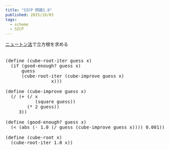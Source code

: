 ```yaml
---
title: "SICP 問題1.8"
published: 2015/10/03
tags:
  - scheme
  - SICP
---
```


<p><a class="keyword" href="http://d.hatena.ne.jp/keyword/%A5%CB%A5%E5%A1%BC%A5%C8%A5%F3%CB%A1">ニュートン法</a>で立方根を求める　<br/>
　</p>

<pre class="code lang-scheme" data-lang="scheme" data-unlink><span class="synSpecial">(</span><span class="synStatement">define</span> <span class="synSpecial">(</span>cube-root-iter guess x<span class="synSpecial">)</span>
  <span class="synSpecial">(</span><span class="synStatement">if</span> <span class="synSpecial">(</span>good-enough? guess x<span class="synSpecial">)</span>
      guess
      <span class="synSpecial">(</span>cube-root-iter <span class="synSpecial">(</span>cube-improve guess x<span class="synSpecial">)</span>
                 x<span class="synSpecial">)))</span>

<span class="synSpecial">(</span><span class="synStatement">define</span> <span class="synSpecial">(</span>cube-improve guess x<span class="synSpecial">)</span>
  <span class="synSpecial">(</span><span class="synIdentifier">/</span> <span class="synSpecial">(</span><span class="synIdentifier">+</span> <span class="synSpecial">(</span><span class="synIdentifier">/</span> x
           <span class="synSpecial">(</span>square guess<span class="synSpecial">))</span>
        <span class="synSpecial">(</span><span class="synIdentifier">*</span> <span class="synConstant">2</span> guess<span class="synSpecial">))</span>
     <span class="synConstant">3</span><span class="synSpecial">))</span>

<span class="synSpecial">(</span><span class="synStatement">define</span> <span class="synSpecial">(</span>good-enough? guess x<span class="synSpecial">)</span>
  <span class="synSpecial">(</span><span class="synIdentifier">&lt;</span> <span class="synSpecial">(</span><span class="synIdentifier">abs</span> <span class="synSpecial">(</span><span class="synIdentifier">-</span> <span class="synConstant">1.0</span> <span class="synSpecial">(</span><span class="synIdentifier">/</span> guess <span class="synSpecial">(</span>cube-improve guess x<span class="synSpecial">))))</span> <span class="synConstant">0.001</span><span class="synSpecial">))</span>

<span class="synSpecial">(</span><span class="synStatement">define</span> <span class="synSpecial">(</span>cube-root x<span class="synSpecial">)</span>
  <span class="synSpecial">(</span>cube-root-iter <span class="synConstant">1.0</span> x<span class="synSpecial">))</span>
</pre>


